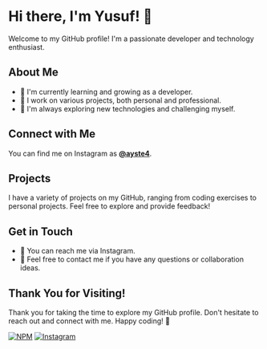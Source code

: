 # Hi there, I'm Yusuf! 👋

Welcome to my GitHub profile! I'm a passionate developer and technology enthusiast.

## About Me
- 🌱 I'm currently learning and growing as a developer.
- 💼 I work on various projects, both personal and professional.
- 🔭 I'm always exploring new technologies and challenging myself.

## Connect with Me
You can find me on Instagram as **[@ayste4](https://www.instagram.com/ayste4/)**.

## Projects
I have a variety of projects on my GitHub, ranging from coding exercises to personal projects. Feel free to explore and provide feedback!

## Get in Touch
- 📧 You can reach me via Instagram.
- 💬 Feel free to contact me if you have any questions or collaboration ideas.

## Thank You for Visiting!
Thank you for taking the time to explore my GitHub profile. Don't hesitate to reach out and connect with me. Happy coding! 🚀


[![NPM](https://img.shields.io/badge/NPM-ayste4-blue)](https://www.npmjs.com/~ayste4) [![Instagram](https://img.shields.io/badge/Follow%20Me%20on-Instagram-%23bc2a8d?style=for-the-badge&logo=instagram)](https://www.instagram.com/ayste4/)
